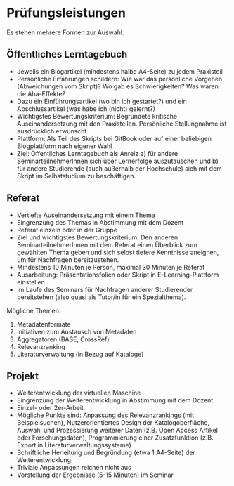 # Prüfungsleistungen

Es stehen mehrere Formen zur Auswahl:

## Öffentliches Lerntagebuch

* Jeweils ein Blogartikel (mindestens halbe A4-Seite) zu jedem Praxisteil
* Persönliche Erfahrungen schildern: Wie war das persönliche Vorgehen (Abweichungen vom Skript)? Wo gab es Schwierigkeiten? Was waren die Aha-Effekte?
* Dazu ein Einführungsartikel (wo bin ich gestartet?) und ein Abschlussartikel (was habe ich (nicht) gelernt?)
* Wichtigstes Bewertungskriterium: Begründete kritische Auseinandersetzung mit den Praxisteilen. Persönliche Stellungnahme ist ausdrücklich erwünscht.
* Plattform: Als Teil des Skripts bei GitBook oder auf einer beliebigen Blogplattform nach eigener Wahl
* Ziel: Öffentliches Lerntagebuch als Anreiz a) für andere SeminarteilnehmerInnen sich über Lernerfolge auszutauschen und b) für andere Studierende (auch außerhalb der Hochschule) sich mit dem Skript im Selbststudium zu beschäftigen.

## Referat

* Vertiefte Auseinandersetzung mit einem Thema
* Eingrenzung des Themas in Abstimmung mit dem Dozent
* Referat einzeln oder in der Gruppe
* Ziel und wichtigstes Bewertungskriterium: Den anderen SeminarteilnehmerInnen mit dem Referat einen Überblick zum gewählten Thema geben und sich selbst tiefere Kenntnisse aneignen, um für Nachfragen bereitzustehen.
* Mindestens 10 Minuten je Person, maximal 30 Minuten je Referat
* Ausarbeitung: Präsentationsfolien oder Skript in E-Learning-Plattform einstellen
* Im Laufe des Seminars für Nachfragen anderer Studierender bereitstehen (also quasi als Tutor/in für ein Spezialthema).

Mögliche Themen:
1. Metadatenformate
2. Initiativen zum Austausch von Metadaten
3. Aggregatoren (BASE, CrossRef)
4. Relevanzranking
5. Literaturverwaltung (in Bezug auf Kataloge)

## Projekt

* Weiterentwicklung der virtuellen Maschine
* Eingrenzung der Weiterentwicklung in Abstimmung mit dem Dozent
* Einzel- oder 2er-Arbeit
* Mögliche Punkte sind: Anpassung des Relevanzrankings (mit Beispielsuchen), Nutzerorientiertes Design der Katalogoberfläche, Auswahl und Prozessierung weiterer Daten (z.B. Open Access Artikel oder Forschungsdaten), Programmierung einer Zusatzfunktion (z.B. Export in Literaturverwaltungssysteme)
* Schriftliche Herleitung und Begründung (etwa 1 A4-Seite) der Weiterentwicklung
* Triviale Anpassungen reichen nicht aus
* Vorstellung der Ergebnisse (5-15 Minuten) im Seminar
